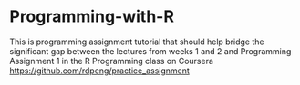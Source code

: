 # Programming-with-R
This is programming assignment tutorial that should help bridge the significant gap between the lectures from weeks 1 and 2 and Programming Assignment 1 in the R Programming class on Coursera
https://github.com/rdpeng/practice_assignment
